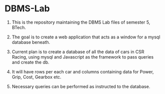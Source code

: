 # DBMS-Lab

1. This is the repository maintaining the DBMS Lab files of semester 5, BTech.  

2. The goal is to create a web application that acts as a window for a mysql database beneath.  

3. Current plan is to create a database of all the data of cars in CSR Racing, using mysql and Javascript as the framework to pass queries and create the db.    

4. It will have rows per each car and columns containing data for Power, Grip, Cost, Gearbox etc.  

5. Necessary queries can be performed as instructed to the database.    




